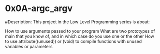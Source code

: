 # 0x0A-argc_argv
#Description:
This project in the Low Level Programming series is about:

How to use arguments passed to your program
What are two prototypes of main that you know of, and in which case do you use one or the other
How to use attribute((unused)) or (void) to compile functions with unused variables or parameters
